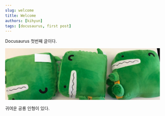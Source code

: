 ```yaml
---
slug: welcome
title: Welcome
authors: [kihyun]
tags: [docusaurus, first post]
---
```



Docusaurus 첫번째 글이다.

![Docusaurus Plushie](./docusaurus-plushie-banner.jpeg)

귀여운 공룡 인형이 있다.
